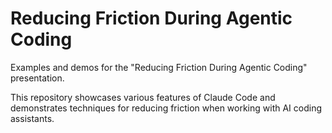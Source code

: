 # Reducing Friction During Agentic Coding

Examples and demos for the "Reducing Friction During Agentic Coding" presentation.

This repository showcases various features of Claude Code and demonstrates techniques for reducing friction when working with AI coding assistants.